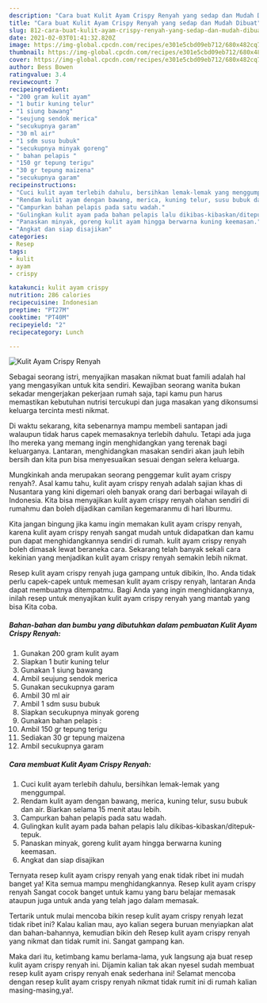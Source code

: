 ```yaml
---
description: "Cara buat Kulit Ayam Crispy Renyah yang sedap dan Mudah Dibuat"
title: "Cara buat Kulit Ayam Crispy Renyah yang sedap dan Mudah Dibuat"
slug: 812-cara-buat-kulit-ayam-crispy-renyah-yang-sedap-dan-mudah-dibuat
date: 2021-02-03T01:41:32.820Z
image: https://img-global.cpcdn.com/recipes/e301e5cbd09eb712/680x482cq70/kulit-ayam-crispy-renyah-foto-resep-utama.jpg
thumbnail: https://img-global.cpcdn.com/recipes/e301e5cbd09eb712/680x482cq70/kulit-ayam-crispy-renyah-foto-resep-utama.jpg
cover: https://img-global.cpcdn.com/recipes/e301e5cbd09eb712/680x482cq70/kulit-ayam-crispy-renyah-foto-resep-utama.jpg
author: Bess Bowen
ratingvalue: 3.4
reviewcount: 7
recipeingredient:
- "200 gram kulit ayam"
- "1 butir kuning telur"
- "1 siung bawang"
- "seujung sendok merica"
- "secukupnya garam"
- "30 ml air"
- "1 sdm susu bubuk"
- "secukupnya minyak goreng"
- " bahan pelapis "
- "150 gr tepung terigu"
- "30 gr tepung maizena"
- "secukupnya garam"
recipeinstructions:
- "Cuci kulit ayam terlebih dahulu, bersihkan lemak-lemak yang menggumpal."
- "Rendam kulit ayam dengan bawang, merica, kuning telur, susu bubuk dan air. Biarkan selama 15 menit atau lebih."
- "Campurkan bahan pelapis pada satu wadah."
- "Gulingkan kulit ayam pada bahan pelapis lalu dikibas-kibaskan/ditepuk-tepuk."
- "Panaskan minyak, goreng kulit ayam hingga berwarna kuning keemasan."
- "Angkat dan siap disajikan"
categories:
- Resep
tags:
- kulit
- ayam
- crispy

katakunci: kulit ayam crispy 
nutrition: 286 calories
recipecuisine: Indonesian
preptime: "PT27M"
cooktime: "PT40M"
recipeyield: "2"
recipecategory: Lunch

---
```



![Kulit Ayam Crispy Renyah](https://img-global.cpcdn.com/recipes/e301e5cbd09eb712/680x482cq70/kulit-ayam-crispy-renyah-foto-resep-utama.jpg)

Sebagai seorang istri, menyajikan masakan nikmat buat famili adalah hal yang mengasyikan untuk kita sendiri. Kewajiban seorang  wanita bukan sekadar mengerjakan pekerjaan rumah saja, tapi kamu pun harus memastikan kebutuhan nutrisi tercukupi dan juga masakan yang dikonsumsi keluarga tercinta mesti nikmat.

Di waktu  sekarang, kita sebenarnya mampu membeli santapan jadi walaupun tidak harus capek memasaknya terlebih dahulu. Tetapi ada juga lho mereka yang memang ingin menghidangkan yang terenak bagi keluarganya. Lantaran, menghidangkan masakan sendiri akan jauh lebih bersih dan kita pun bisa menyesuaikan sesuai dengan selera keluarga. 



Mungkinkah anda merupakan seorang penggemar kulit ayam crispy renyah?. Asal kamu tahu, kulit ayam crispy renyah adalah sajian khas di Nusantara yang kini digemari oleh banyak orang dari berbagai wilayah di Indonesia. Kita bisa menyajikan kulit ayam crispy renyah olahan sendiri di rumahmu dan boleh dijadikan camilan kegemaranmu di hari liburmu.

Kita jangan bingung jika kamu ingin memakan kulit ayam crispy renyah, karena kulit ayam crispy renyah sangat mudah untuk didapatkan dan kamu pun dapat menghidangkannya sendiri di rumah. kulit ayam crispy renyah boleh dimasak lewat beraneka cara. Sekarang telah banyak sekali cara kekinian yang menjadikan kulit ayam crispy renyah semakin lebih nikmat.

Resep kulit ayam crispy renyah juga gampang untuk dibikin, lho. Anda tidak perlu capek-capek untuk memesan kulit ayam crispy renyah, lantaran Anda dapat membuatnya ditempatmu. Bagi Anda yang ingin menghidangkannya, inilah resep untuk menyajikan kulit ayam crispy renyah yang mantab yang bisa Kita coba.

<!--inarticleads1-->

##### Bahan-bahan dan bumbu yang dibutuhkan dalam pembuatan Kulit Ayam Crispy Renyah:

1. Gunakan 200 gram kulit ayam
1. Siapkan 1 butir kuning telur
1. Gunakan 1 siung bawang
1. Ambil seujung sendok merica
1. Gunakan secukupnya garam
1. Ambil 30 ml air
1. Ambil 1 sdm susu bubuk
1. Siapkan secukupnya minyak goreng
1. Gunakan  bahan pelapis :
1. Ambil 150 gr tepung terigu
1. Sediakan 30 gr tepung maizena
1. Ambil secukupnya garam




<!--inarticleads2-->

##### Cara membuat Kulit Ayam Crispy Renyah:

1. Cuci kulit ayam terlebih dahulu, bersihkan lemak-lemak yang menggumpal.
1. Rendam kulit ayam dengan bawang, merica, kuning telur, susu bubuk dan air. Biarkan selama 15 menit atau lebih.
1. Campurkan bahan pelapis pada satu wadah.
1. Gulingkan kulit ayam pada bahan pelapis lalu dikibas-kibaskan/ditepuk-tepuk.
1. Panaskan minyak, goreng kulit ayam hingga berwarna kuning keemasan.
1. Angkat dan siap disajikan




Ternyata resep kulit ayam crispy renyah yang enak tidak ribet ini mudah banget ya! Kita semua mampu menghidangkannya. Resep kulit ayam crispy renyah Sangat cocok banget untuk kamu yang baru belajar memasak ataupun juga untuk anda yang telah jago dalam memasak.

Tertarik untuk mulai mencoba bikin resep kulit ayam crispy renyah lezat tidak ribet ini? Kalau kalian mau, ayo kalian segera buruan menyiapkan alat dan bahan-bahannya, kemudian bikin deh Resep kulit ayam crispy renyah yang nikmat dan tidak rumit ini. Sangat gampang kan. 

Maka dari itu, ketimbang kamu berlama-lama, yuk langsung aja buat resep kulit ayam crispy renyah ini. Dijamin kalian tak akan nyesel sudah membuat resep kulit ayam crispy renyah enak sederhana ini! Selamat mencoba dengan resep kulit ayam crispy renyah nikmat tidak rumit ini di rumah kalian masing-masing,ya!.

